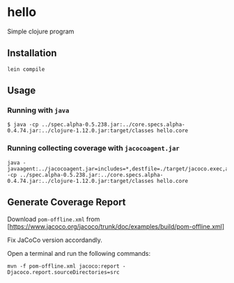 # hello

Simple clojure program

## Installation

```
lein compile
```

## Usage

### Running with `java`
```
$ java -cp ../spec.alpha-0.5.238.jar:../core.specs.alpha-0.4.74.jar:../clojure-1.12.0.jar:target/classes hello.core
```

### Running collecting coverage with `jacocoagent.jar`

```
java -javaagent:../jacocoagent.jar=includes=*,destfile=./target/jacoco.exec,append=true -cp ../spec.alpha-0.5.238.jar:../core.specs.alpha-0.4.74.jar:../clojure-1.12.0.jar:target/classes hello.core
```

## Generate Coverage Report

Download `pom-offline.xml` from [https://www.jacoco.org/jacoco/trunk/doc/examples/build/pom-offline.xml]

Fix JaCoCo version accordandly.

Open a terminal and run the following commands:

```
mvn -f pom-offline.xml jacoco:report -Djacoco.report.sourceDirectories=src
```